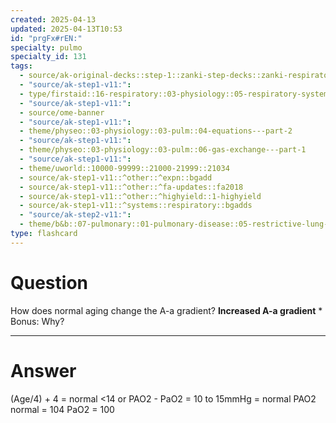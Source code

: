 ```yaml
---
created: 2025-04-13
updated: 2025-04-13T10:53
id: "prgFx#rEN:"
specialty: pulmo
specialty_id: 131
tags:
  - source/ak-original-decks::step-1::zanki-step-decks::zanki-respiratory::respiratory-physiology
  - "source/ak-step1-v11:": 
  - type/firstaid::16-respiratory::03-physiology::05-respiratory-system-changes-in-the-elderly
  - "source/ak-step1-v11:": 
  - source/ome-banner
  - "source/ak-step1-v11:": 
  - theme/physeo::03-physiology::03-pulm::04-equations---part-2
  - "source/ak-step1-v11:": 
  - theme/physeo::03-physiology::03-pulm::06-gas-exchange---part-1
  - "source/ak-step1-v11:": 
  - theme/uworld::10000-99999::21000-21999::21034
  - source/ak-step1-v11::^other::^expn::bgadd
  - source/ak-step1-v11::^other::^fa-updates::fa2018
  - source/ak-step1-v11::^other::^highyield::1-highyield
  - source/ak-step1-v11::^systems::respiratory::bgadds
  - "source/ak-step2-v11:": 
  - theme/b&b::07-pulmonary::01-pulmonary-disease::05-restrictive-lung-disease"
type: flashcard
---
```


# Question
How does normal aging change the A-a gradient?   **Increased A-a gradient**   * Bonus: Why?

---

# Answer
(Age/4) + 4 = normal <14 or  PAO2 - PaO2 = 10 to 15mmHg = normal PAO2 normal = 104 PaO2 = 100